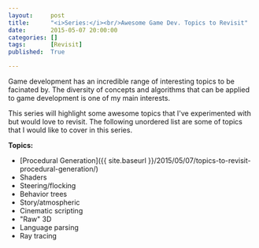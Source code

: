 ```yaml
---
layout:     post
title:      "<i>Series:</i><br/>Awesome Game Dev. Topics to Revisit"
date:       2015-05-07 20:00:00
categories: []
tags:       [Revisit]
published:  True

---
```


Game development has an incredible range of interesting topics to be facinated by. The diversity of concepts and algorithms that can be applied to game development is one of my main interests.

This series will highlight some awesome topics that I've experimented with but would love to revisit. The following unordered list are some of topics that I would like to cover in this series.

**Topics:**

* [Procedural Generation]({{ site.baseurl }}/2015/05/07/topics-to-revisit-procedural-generation/)
* Shaders
* Steering/flocking
* Behavior trees
* Story/atmospheric
* Cinematic scripting
* "Raw" 3D
* Language parsing
* Ray tracing
